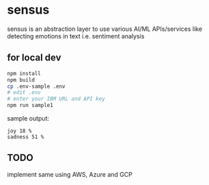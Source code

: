 # sensus
sensus is an abstraction layer to use various AI/ML APIs/services like detecting emotions in text i.e. sentiment analysis

## for local dev

```sh
npm install
npm build
cp .env-sample .env
# edit .env
# enter your IBM URL and API key
npm run sample1
```

sample output:

```
joy 18 %
sadness 51 %
```

## TODO

implement same using AWS, Azure and GCP
